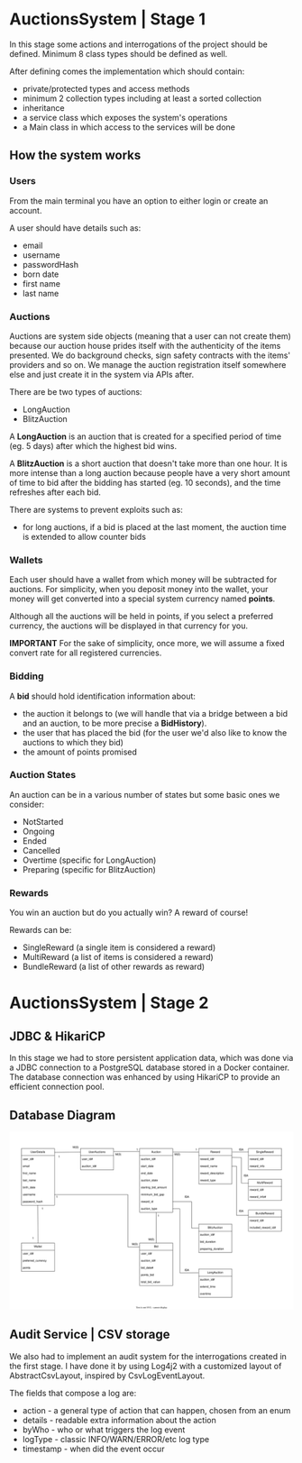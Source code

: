 # AuctionsSystem | Stage 1

In this stage some actions and interrogations of the project should be defined.
Minimum 8 class types should be defined as well.

After defining comes the implementation which should contain:
- private/protected types and access methods
- minimum 2 collection types including at least a sorted collection
- inheritance
- a service class which exposes the system's operations
- a Main class in which access to the services will be done

## How the system works


### Users

From the main terminal you have an option to either login or create an account.

A user should have details such as:
- email
- username
- passwordHash
- born date
- first name
- last name

### Auctions

Auctions are system side objects (meaning that a user can not create them)
because our auction house prides itself with the authenticity of the items  presented.
We do background checks, sign safety contracts with the items' providers and so on.
We manage the auction registration itself somewhere else and just create
it in the system via APIs after.

There are be two types of auctions:
- LongAuction
- BlitzAuction

A **LongAuction** is an auction that is created for a specified period of time (eg. 5 days)
after which the highest bid wins.

A **BlitzAuction** is a short auction that doesn't take more than one hour.
It is more intense than a long auction because people have a very short amount of time
to bid after the bidding has started (eg. 10 seconds), and the time refreshes after each bid.

There are systems to prevent exploits such as:
- for long auctions, if a bid is placed at the last moment, the auction time is extended to allow counter bids


### Wallets

Each user should have a wallet from which money will be subtracted for auctions.
For simplicity, when you deposit money into the wallet, your money will get converted into
a special system currency named **points**.

Although all the auctions will be held in points, if you select a preferred currency,
the auctions will be displayed in that currency for you.

**IMPORTANT** For the sake of simplicity, once more, we will assume a fixed convert rate for all registered currencies.

### Bidding

A **bid** should hold identification information about:
- the auction it belongs to
  (we will handle that via a bridge between a bid and an auction, to be more precise a **BidHistory**).
- the user that has placed the bid
  (for the user we'd also like to know the auctions to which they bid)
- the amount of points promised

### Auction States

An auction can be in a various number of states but some basic ones we consider:
- NotStarted
- Ongoing
- Ended
- Cancelled
- Overtime (specific for LongAuction)
- Preparing (specific for BlitzAuction)

### Rewards

You win an auction but do you actually win? A reward of course!

Rewards can be:
- SingleReward (a single item is considered a reward)
- MultiReward (a list of items is considered a reward)
- BundleReward (a list of other rewards as reward)



# AuctionsSystem | Stage 2

## JDBC & HikariCP

In this stage we had to store persistent application data, which was done
via a JDBC connection to a PostgreSQL database stored in a Docker container.
The database connection was enhanced by using HikariCP
to provide an efficient connection pool.

## Database Diagram

![DatabaseDiagram](https://github.com/DragosGhinea/AuctionsSystem/blob/main/DatabaseDiagram.svg)

## Audit Service | CSV storage

We also had to implement an audit system for the interrogations
created in the first stage. I have done it by using Log4j2 with a
customized layout of AbstractCsvLayout, inspired by CsvLogEventLayout.

The fields that compose a log are:
 - action - a general type of action that can happen, chosen from an enum
 - details - readable extra information about the action
 - byWho - who or what triggers the log event
 - logType - classic INFO/WARN/ERROR/etc log type
 - timestamp - when did the event occur



